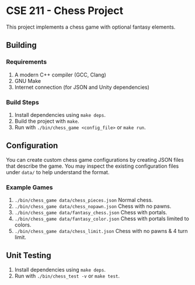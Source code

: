 # CSE 211 - Chess Project
This project implements a chess game with optional fantasy elements.

## Building

### Requirements
1. A modern C++ compiler (GCC, Clang)
2. GNU Make
3. Internet connection (for JSON and Unity dependencies)

### Build Steps
1. Install dependencies using `make deps`.
2. Build the project with `make`. 
3. Run with `./bin/chess_game <config_file>` or `make run`.

## Configuration
You can create custom chess game configurations by creating
JSON files that describe the game. You may inspect the
existing configuration files under `data/` to help understand the format.

### Example Games
1. `./bin/chess_game data/chess_pieces.json` Normal chess.
2. `./bin/chess_game data/chess_nopawn.json` Chess with no pawns.
3. `./bin/chess_game data/fantasy_chess.json` Chess with portals.
4. `./bin/chess_game data/fantasy_color.json` Chess with portals limited to colors.
5. `./bin/chess_game data/chess_limit.json` Chess with no pawns & 4 turn limit.

## Unit Testing
1. Install dependencies using `make deps`.
2. Run with `./bin/chess_test -v` or `make test`.
